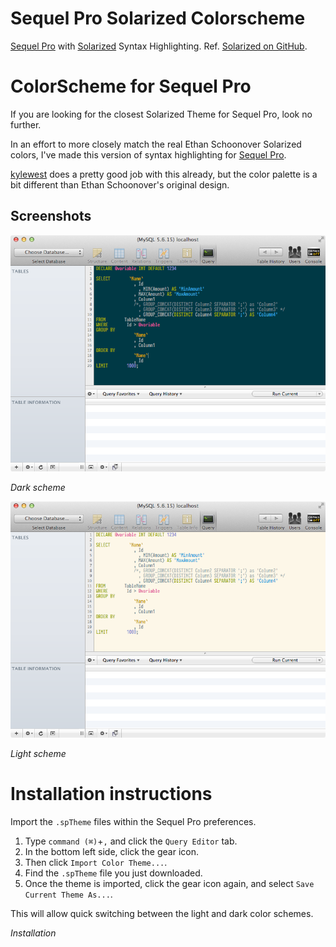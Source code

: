 Sequel Pro Solarized Colorscheme
================================

[Sequel Pro](http://www.sequelpro.com/) with [Solarized](http://ethanschoonover.com/solarized) Syntax Highlighting.
Ref. [Solarized on GitHub](https://github.com/altercation/solarized).

ColorScheme for Sequel Pro
==========================================

If you are looking for the closest Solarized Theme for Sequel Pro, look no further.

In an effort to more closely match the real Ethan Schoonover Solarized colors, I've made this version of syntax highlighting for [Sequel Pro](http://www.sequelpro.com/).

[kylewest](https://github.com/kylewest/solarized) does a pretty good job with this already, but the color palette is a bit different than Ethan Schoonover's original design.

Screenshots
-----------

![Dark scheme](https://github.com/leothelocust/sequelpro-solarized-colorscheme/raw/master/solarized-dark.png)

*Dark scheme*

![Light scheme](https://github.com/leothelocust/sequelpro-solarized-colorscheme/raw/master/solarized-light.png)

*Light scheme*

Installation instructions
=========================

Import the `.spTheme` files within the Sequel Pro preferences.

  1) Type `command (⌘)`+`,` and click the `Query Editor` tab.
  2) In the bottom left side, click the gear icon.
  3) Then click `Import Color Theme...`.
  4) Find the `.spTheme` file you just downloaded.
  5) Once the theme is imported, click the gear icon again, and select `Save Current Theme As...`.

This will allow quick switching between the light and dark color schemes.

*Installation*

